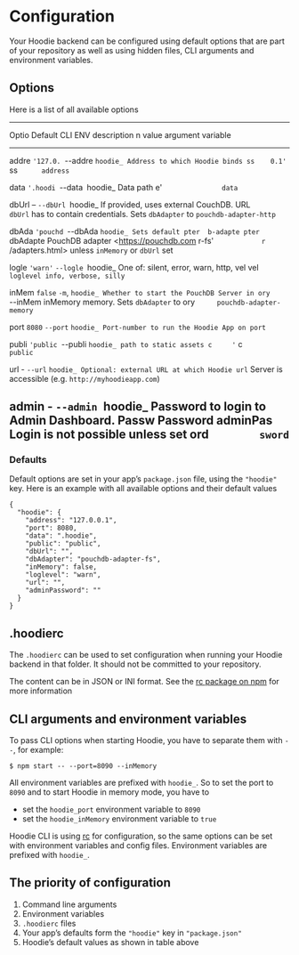 Configuration
=============

Your Hoodie backend can be configured using default options that are
part of your repository as well as using hidden files, CLI arguments and
environment variables.

Options
-------

Here is a list of all available options

  ------------------------------------------------------------------------
  Optio Default  CLI      ENV      description
  n     value    argument variable 
  ----- -------- -------- -------- ---------------------------------------
  addre `'127.0. `--addre `hoodie_ Address to which Hoodie binds
  ss    0.1'`    ss`      address` 

  data  `'.hoodi `--data` `hoodie_ Data path
        e'`               data`    

  dbUrl –        `--dbUrl `hoodie_ If provided, uses external CouchDB. URL
                 `        dbUrl`   has to contain credentials. Sets
                                   `dbAdapter` to `pouchdb-adapter-http`

  dbAda `'pouchd `--dbAda `hoodie_ Sets default
  pter  b-adapte pter`    dbAdapte PouchDB adapter &lt;https://pouchdb.com
        r-fs'`            r`       /adapters.html&gt;
                                   unless `inMemory` or `dbUrl` set

  logle `'warn'` `--logle `hoodie_ One of: silent, error, warn, http,
  vel            vel`     loglevel info, verbose, silly
                          `        

  inMem `false`  `-m`,    `hoodie_ Whether to start the PouchDB Server in
  ory            `--inMem inMemory memory. Sets `dbAdapter` to
                 ory`     `        `pouchdb-adapter-memory`

  port  `8080`   `--port` `hoodie_ Port-number to run the Hoodie App on
                          port`    

  publi `'public `--publi `hoodie_ path to static assets
  c     '`       c`       public`  

  url   -        `--url`  `hoodie_ Optional: external URL at which Hoodie
                          url`     Server is accessible (e.g.
                                   `http://myhoodieapp.com`)

  admin -        `--admin `hoodie_ Password to login to Admin Dashboard.
  Passw          Password adminPas Login is not possible unless set
  ord            `        sword`   
  ------------------------------------------------------------------------

### Defaults

Default options are set in your app’s `package.json` file, using the
`"hoodie"` key. Here is an example with all available options and their
default values

``` {.sourceCode .json}
{
  "hoodie": {
    "address": "127.0.0.1",
    "port": 8080,
    "data": ".hoodie",
    "public": "public",
    "dbUrl": "",
    "dbAdapter": "pouchdb-adapter-fs",
    "inMemory": false,
    "loglevel": "warn",
    "url": "",
    "adminPassword": ""
  }
}
```

.hoodierc
---------

The `.hoodierc` can be used to set configuration when running your
Hoodie backend in that folder. It should not be committed to your
repository.

The content can be in JSON or INI format. See the [rc package on
npm](https://www.npmjs.com/package/rc) for more information

CLI arguments and environment variables
---------------------------------------

To pass CLI options when starting Hoodie, you have to separate them with
`--`, for example:

``` {.sourceCode .bash}
$ npm start -- --port=8090 --inMemory
```

All environment variables are prefixed with `hoodie_`. So to set the
port to `8090` and to start Hoodie in memory mode, you have to

-   set the `hoodie_port` environment variable to `8090`
-   set the `hoodie_inMemory` environment variable to `true`

Hoodie CLI is using [rc](https://www.npmjs.com/package/rc) for
configuration, so the same options can be set with environment variables
and config files. Environment variables are prefixed with `hoodie_`.

The priority of configuration
-----------------------------

1.  Command line arguments
2.  Environment variables
3.  `.hoodierc` files
4.  Your app’s defaults form the `"hoodie"` key in `"package.json"`
5.  Hoodie’s default values as shown in table above

